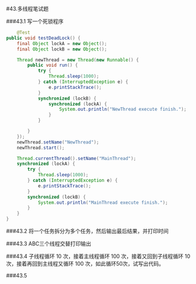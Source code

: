 #43.多线程笔试题

###43.1 写一个死锁程序

```Java
	@Test
public void testDeadLock() {
	final Object lockA = new Object();
	final Object lockB = new Object();

	Thread newThread = new Thread(new Runnable() {
		public void run() {
			try {
				Thread.sleep(1000);
			} catch (InterruptedException e) {
				e.printStackTrace();
			}
			synchronized (lockB) {
				synchronized (lockA) {
					System.out.println("NewThread execute finish.");
				}
			}

		}
	});
	newThread.setName("NewThread");
	newThread.start();

	Thread.currentThread().setName("MainThread");
	synchronized (lockA) {
		try {
			Thread.sleep(1000);
		} catch (InterruptedException e) {
			e.printStackTrace();
		}
		synchronized (lockB) {
			System.out.println("MainThread execute finish.");
		}
	}
}
```

###43.2 将一个任务拆分为多个任务，然后输出最后结果，并打印时间

###43.3 ABC三个线程交替打印输出

###43.4 子线程循环 10 次，接着主线程循环 100 次，接着又回到子线程循环 10 次，接着再回到主线程又循环 100 次，如此循环50次，试写出代码。

###43.5 